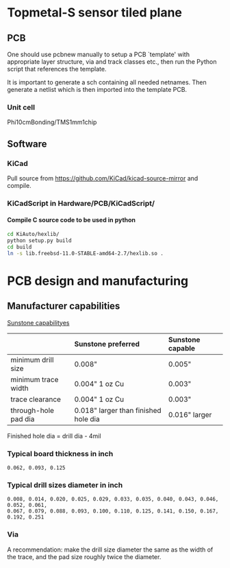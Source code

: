 # Topmetal-S sensor tiled plane

## PCB

One should use pcbnew manually to setup a PCB `template' with appropriate layer structure, via and track classes etc., then run the Python script that references the template.

It is important to generate a sch containing all needed netnames.  Then generate a netlist which is then imported into the template PCB.

### Unit cell
Phi10cmBonding/TMS1mm1chip

## Software
### KiCad

Pull source from https://github.com/KiCad/kicad-source-mirror and compile.

### KiCadScript in Hardware/PCB/KiCadScript/

#### Compile C source code to be used in python
```sh
cd KiAuto/hexlib/
python setup.py build
cd build
ln -s lib.freebsd-11.0-STABLE-amd64-2.7/hexlib.so .
```

# PCB design and manufacturing

## Manufacturer capabilities

[Sunstone capabilityes](http://www.sunstone.com/pcb-manufacturing-capabilities/detailed-capabilities)

|                     | Sunstone preferred | Sunstone capable |
| ------------------- |:------------------ |:---------------- |
| minimum drill size  | 0.008"             | 0.005"           |
| minimum trace width | 0.004" 1 oz Cu     | 0.003"           |
| trace clearance     | 0.004" 1 oz Cu     | 0.003"           |
| through-hole pad dia | 0.018" larger than finished hole dia | 0.016" larger |

Finished hole dia = drill dia - 4mil

### Typical board thickness in inch
```
0.062, 0.093, 0.125
```

### Typical drill sizes diameter in inch
```
0.008, 0.014, 0.020, 0.025, 0.029, 0.033, 0.035, 0.040, 0.043, 0.046, 0.052, 0.061,
0.067, 0.079, 0.088, 0.093, 0.100, 0.110, 0.125, 0.141, 0.150, 0.167, 0.192, 0.251
```
### Via
A recommendation: make the drill size diameter the same as the width of the trace, and the pad size roughly twice the diameter.
